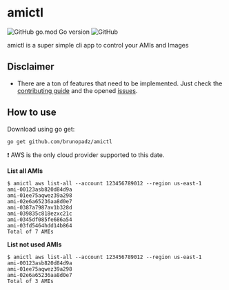# amictl
![GitHub go.mod Go version](https://img.shields.io/github/go-mod/go-version/brunopadz/amictl?style=flat-square) ![GitHub](https://img.shields.io/github/license/brunopadz/amictl?style=flat-square)

amictl is a super simple cli app to control your AMIs and Images

## Disclaimer

- There are a ton of features that need to be implemented. Just check the [contributing guide](CONTRIBUTING.md) and the opened [issues](https://github.com/brunopadz/amictl/issues).

## How to use

Download using go get:

`go get github.com/brunopadz/amictl`

❗️ AWS is the only cloud provider supported to this date.

**List all AMIs**

```
$ amictl aws list-all --account 123456789012 --region us-east-1
ami-00123asb820d84d9a
ami-01ee75aqwez39a298
ami-02e6a65236aa8d0e7
ami-0387a7987av1b328d
ami-039835c818ezxc21c
ami-0345df085fe686a54
ami-03fd5464hdd14b864
Total of 7 AMIs
```

**List not used AMIs**

```
$ amictl aws list-all --account 123456789012 --region us-east-1
ami-00123asb820d84d9a
ami-01ee75aqwez39a298
ami-02e6a65236aa8d0e7
Total of 3 AMIs
```

